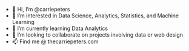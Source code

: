 - 👋 Hi, I’m @carriepeters
- 👀 I’m interested in Data Science, Analytics, Statistics, and Machine Learning
- 🌱 I’m currently learning Data Analytics
- 💞️ I’m looking to collaborate on projects involving data or web design
- 📫 Find me @ thecarriepeters.com

<!---
carriepeters/carriepeters is a ✨ special ✨ repository because its `README.md` (this file) appears on your GitHub profile.
You can click the Preview link to take a look at your changes.
--->
